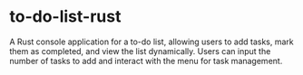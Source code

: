 # to-do-list-rust
A Rust console application for a to-do list, allowing users to add tasks, mark them as completed, and view the list dynamically. Users can input the number of tasks to add and interact with the menu for task management.
